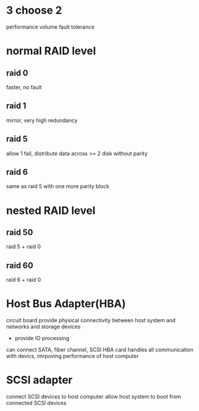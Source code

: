 # 3 choose 2
performance
volume
fault tolerance

# normal RAID level
## raid 0
faster, no fault 

## raid 1
mirror, very high redundancy

## raid 5
allow 1 fail, distribute data across >= 2 disk without parity

## raid 6
same as raid 5 with one more parity block

# nested RAID level
## raid 50
raid 5 + raid 0

## raid 60
raid 6 + raid 0


# Host Bus Adapter(HBA)
circuit board provide physical connectivity between host system and networks and storage devices
- provide IO processing

can connect SATA, fiber channel, SCSI
HBA card handles all communication with devics, imrpoving performance of host computer

# SCSI adapter
connect SCSI devices to host computer
allow host system to boot from connected SCSI devices








